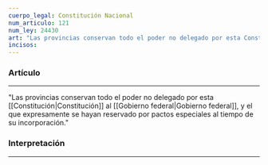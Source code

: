 ```yaml
---
cuerpo_legal: Constitución Nacional
num_articulo: 121
num_ley: 24430
art: "Las provincias conservan todo el poder no delegado por esta Constitución al Gobierno federal, y el que expresamente se hayan reservado por pactos especiales al tiempo de su incorporación."
incisos: 
---
```

### Artículo
---
"Las provincias conservan todo el poder no delegado por esta [[Constitución|Constitución]] al [[Gobierno federal|Gobierno federal]], y el que expresamente se hayan reservado por pactos especiales al tiempo de su incorporación."


### Interpretación
---
